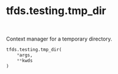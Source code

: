 <div itemscope itemtype="http://developers.google.com/ReferenceObject">
<meta itemprop="name" content="tfds.testing.tmp_dir" />
<meta itemprop="path" content="Stable" />
</div>

# tfds.testing.tmp_dir

<table class="tfo-notebook-buttons tfo-api" align="left">
</table>

Context manager for a temporary directory.

``` python
tfds.testing.tmp_dir(
    *args,
    **kwds
)
```

<!-- Placeholder for "Used in" -->
